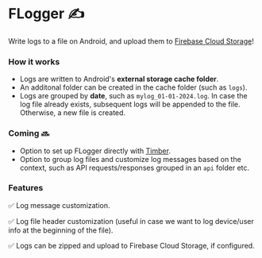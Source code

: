 # FLogger ✍️

Write logs to a file on Android, and upload them to [Firebase Cloud Storage](https://firebase.google.com/docs/storage)!

### How it works
- Logs are written to Android's **external storage cache folder**.
- An additonal folder can be created in the cache folder (such as `logs`).
- Logs are grouped by **date**, such as `mylog_01-01-2024.log`. In case the log file already exists, subsequent logs will be appended to the file. Otherwise, a new file is created.

### Coming 🔜
- Option to set up FLogger directly with [Timber](https://github.com/JakeWharton/timber).
- Option to group log files and customize log messages based on the context, such as API requests/responses grouped in an `api` folder etc.

### Features
✅ Log message customization.

✅ Log file header customization (useful in case we want to log device/user info at the beginning of the file).

✅ Logs can be zipped and upload to Firebase Cloud Storage, if configured.
